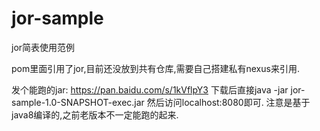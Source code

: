 # jor-sample
jor简表使用范例

pom里面引用了jor,目前还没放到共有仓库,需要自己搭建私有nexus来引用.

发个能跑的jar:
https://pan.baidu.com/s/1kVflpY3
下载后直接java -jar jor-sample-1.0-SNAPSHOT-exec.jar 然后访问localhost:8080即可.
注意是基于java8编译的,之前老版本不一定能跑的起来.